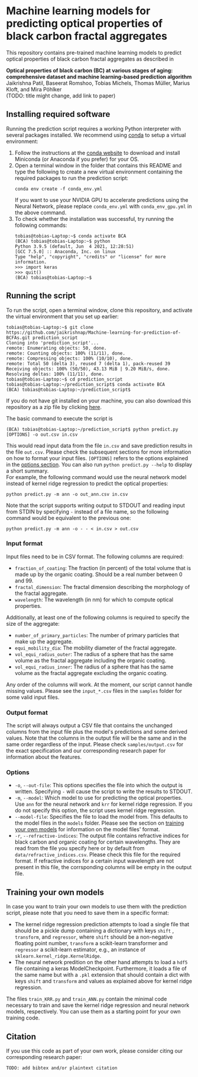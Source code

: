 # Machine learning models for predicting optical properties of black carbon fractal aggregates
This repository contains pre-trained machine learning models to predict optical properties of black carbon fractal aggregates as described in

**Optical properties of black carbon (BC) at various stages of aging: comprehensive dataset and machine learning-based prediction algorithm**  
Jaikrishna Patil, Baseerat Romshoo, Tobias Michels, Thomas Müller, Marius Kloft, and Mira Pöhlker  
(TODO: title might change, add link to paper)

## Installing required software
Running the prediction script requires a working Python interpreter with several packages installed. We recommend using [conda](https://conda.io/projects/conda/en/latest/index.html) to setup a virtual environment:
1. Follow the instructions at the [conda website](https://conda.io/projects/conda/en/latest/user-guide/install/index.html) to download and install Miniconda (or Anaconda if you prefer) for your OS.
2. Open a terminal window in the folder that contains this README and type the following to create a new virtual environment containing the required packages to run the prediction script:
   ```commandline
   conda env create -f conda_env.yml
   ```
   If you want to use your NVIDIA GPU to accelerate predictions using the Neural Network, please replace `conda_env.yml` with `conda_env_gpu.yml` in the above command.
3. To check whether the installation was successful, try running the following commands:
   ```commandline
   tobias@tobias-Laptop:~$ conda activate BCA
   (BCA) tobias@tobias-Laptop:~$ python
   Python 3.9.5 (default, Jun  4 2021, 12:28:51) 
   [GCC 7.5.0] :: Anaconda, Inc. on linux
   Type "help", "copyright", "credits" or "license" for more information.
   >>> import keras
   >>> quit()
   (BCA) tobias@tobias-Laptop:~$
   ```

## Running the script
To run the script, open a terminal window, clone this repository, and activate the virtual environment that you set up earlier:
```commandline
tobias@tobias-Laptop:~$ git clone https://github.com/jaikrishnap/Machine-learning-for-prediction-of-BCFAs.git prediction_script
Cloning into 'prediction_script'...
remote: Enumerating objects: 50, done.
remote: Counting objects: 100% (11/11), done.
remote: Compressing objects: 100% (10/10), done.
remote: Total 50 (delta 3), reused 7 (delta 1), pack-reused 39
Receiving objects: 100% (50/50), 43.13 MiB | 9.20 MiB/s, done.
Resolving deltas: 100% (11/11), done.
tobias@tobias-Laptop:~$ cd prediction_script
tobias@tobias-Laptop:~/prediction_script$ conda activate BCA
(BCA) tobias@tobias-Laptop:~/prediction_script$ 
```
If you do not have git installed on your machine, you can also download this repository as a zip file by clicking [here](https://github.com/jaikrishnap/Machine-learning-for-prediction-of-BCFAs/archive/refs/heads/main.zip).

The basic command to execute the script is
```commandline
(BCA) tobias@tobias-Laptop:~/prediction_script$ python predict.py [OPTIONS] -o out.csv in.csv
```
This would read input data from the file `in.csv` and save prediction results in the file `out.csv`. Please check the subsequent sections for more information on how to format your input files.
`[OPTIONS]` refers to the options explained in the [options section](#options). You can also run `python predict.py --help` to display a short summary.  
For example, the following command would use the neural network model instead of kernel ridge regression to predict the optical properties:
```commandline
python predict.py -m ann -o out_ann.csv in.csv
```

Note that the script supports writing output to STDOUT and reading input from STDIN by specifying `-` instead of a file name, so the following command would be equivalent to the previous one:
```commandline
python predict.py -m ann -o - - < in.csv > out.csv
```

### Input format
Input files need to be in CSV format. The following columns are required:
* `fraction_of_coating`: The fraction (in percent) of the total volume that is made up by the organic coating. Should be a real number between 0 and 99.
* `fractal_dimension`: The fractal dimension describing the morphology of the fractal aggregate.
* `wavelength`: The wavelength (in nm) for which to compute optical properties.

Additionally, at least one of the following columns is required to specify the size of the aggregate:
* `number_of_primary_particles`: The number of primary particles that make up the aggregate.
* `equi_mobility_dia`: The mobility diameter of the fractal aggregate.
* `vol_equi_radius_outer`: The radius of a sphere that has the same volume as the fractal aggregate including the organic coating.
* `vol_equi_radius_inner`: The radius of a sphere that has the same volume as the fractal aggregate excluding the organic coating.

Any order of the columns will work. At the moment, our script cannot handle missing values. Please see the `input_*.csv` files in the `samples` folder for some valid input files.

### Output format
The script will always output a CSV file that contains the unchanged columns from the input file plus the model's predictions and some derived values. Note that the columns in the output file will be the same and in the same order regardless of the input.
Please check `samples/output.csv` for the exact specification and our corresponding research paper for information about the features.

### Options
* `-o`, `--out-file`: This options specifies the file into which the output is written. Specifying `-` will cause the script to write the results to STDOUT.
* `-m`, `--model`: Which model to use for predicting the optical properties. Use `ann` for the neural network and `krr` for kernel ridge regression. If you do not specify this option, the script uses kernel ridge regression.
* `--model-file`: Specifies the file to load the model from. This defaults to the model files in the `models` folder. Please see the section on [training your own models](#training-your-own-models) for information on the model files' format.
* `-r`, `--refractive-indices`: The output file contains refractive indices for black carbon and organic coating for certain wavelengths. They are read from the file you specify here or by default from `data/refractive_indices.csv`. Please check this file for the required format. If refractive indices for a certain input wavelength are not present in this file, the corrsponding columns will be empty in the output file.

## Training your own models
In case you want to train your own models to use them with the prediction script, please note that you need to save them in a specific format:
* The kernel ridge regression prediction attempts to load a single file that should be a pickle dump containing a dictionary with keys `shift`
, `transform`, and `regressor`, where `shift` should be a non-negative floating point number, `transform` a scikit-learn transformer and `regressor` a scikit-learn estimator, e.g., an instance of `sklearn.kernel_ridge.KernelRidge`.
* The neural network predition on the other hand attempts to load a `hdf5` file containing a keras ModelCheckpoint. Furthermore, it loads a file of the same name but with a `.pkl` extension that should contain a dict with keys `shift` and `transform` and values as explained above for kernel ridge regression.

The files `train_KRR.py` and `train_ANN.py` contain the minimal code necessary to train and save the kernel ridge regression and neural network models, respectively. You can use them as a starting point for your own training code.

## Citation
If you use this code as part of your own work, please consider citing our corresponding research paper:
```
TODO: add bibtex and/or plaintext citation
```
